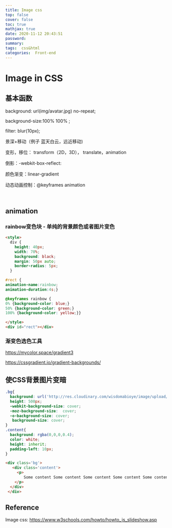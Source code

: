 ```yaml
---
title: Image css
top: false
cover: false
toc: true
mathjax: true
date: 2020-11-12 20:43:51
password:
summary:
tags:  css&html
categories:  Front-end
---
```


# **Image in CSS** 

## 基本函数

background: url(img/avatar.jpg) no-repeat;

background-size:100% 100% ;

 filter: blur(10px);

景深+移动（例子 蓝天白云，远近移动)

变形，移位： transform（2D，3D）， translate，animation

倒影：-webkit-box-reflect:

颜色渐变：linear-gradient

动态动画控制：@keyframes animation

​               

## animation

### rainbow变色块 - 单纯的背景颜色或者图片变色

```html
<style>
  div {
    height: 40px;
    width: 70%;
    background: black;
    margin: 50px auto;
    border-radius: 5px;
  }

#rect {
animation-name:rainbow;
animation-duration:4s;}

@keyframes rainbow {
0% {background-color: blue;}
50% {background-color: green;}
100% {background-color: yellow;}}

</style>
<div id="rect"></div>
```

### 渐变色选色工具

https://mycolor.space/gradient3

https://cssgradient.io/gradient-backgrounds/



##  使CSS背景图片变暗

```css
.bg{
  background: url('http://res.cloudinary.com/wisdomabioye/image/upload/v1462961781/about_vbxvdi.jpg');
  height: 500px;
  -webkit-background-size: cover;
  -moz-background-size:  cover;
  -o-background-size: cover;
   background-size: cover;
}
.content{
  background: rgba(0,0,0,0.4);
  color: white;
  height: inherit;
  padding-left: 10px;
}
```

```html
<div class='bg'>
   <div class='content'>
     <p>
        Some content Some content Some content Some content Some content Some Some content Some content Some content Some content Some content Some Some content Some content Some content Some content Some content Some Some content Some content Some content Some content Some content Some Some content Some content Some content Some content Some content Some Some content Some content Some content Some content Some content Some Some content Some content Some content Some content Some content Some Some content Some content Some content Some content Some content Some Some content Some content Some content Some content Some content Some 
    </p> 
  </div> 
 </div>
```



## Reference

Image css: https://www.w3schools.com/howto/howto_js_slideshow.asp
